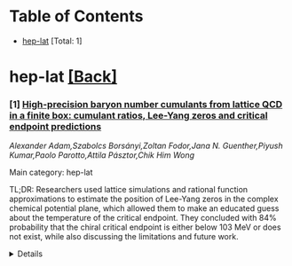 <div id=toc></div>

# Table of Contents

- [hep-lat](#hep-lat) [Total: 1]


<div id='hep-lat'></div>

# hep-lat [[Back]](#toc)

### [1] [High-precision baryon number cumulants from lattice QCD in a finite box: cumulant ratios, Lee-Yang zeros and critical endpoint predictions](https://arxiv.org/abs/2507.13254)
*Alexander Adam,Szabolcs Borsányi,Zoltan Fodor,Jana N. Guenther,Piyush Kumar,Paolo Parotto,Attila Pásztor,Chik Him Wong*

Main category: hep-lat

TL;DR: Researchers used lattice simulations and rational function approximations to estimate the position of Lee-Yang zeros in the complex chemical potential plane, which allowed them to make an educated guess about the temperature of the critical endpoint. They concluded with 84% probability that the chiral critical endpoint is either below 103 MeV or does not exist, while also discussing the limitations and future work.


<details>
  <summary>Details</summary>
Motivation: The motivation was to use high-statistics lattice simulations to better understand the QCD free energy and its properties, specifically aiming to locate the Lee-Yang zeros and estimate the critical endpoint temperature where a phase transition occurs.

Method: The method involved performing high-statistics lattice simulations using 4HEX improved staggered fermions, calculating Taylor expansion coefficients of the pressure, constructing rational function approximations for the free energy, and fitting the imaginary part of the Lee-Yang zeros to models based on 3D Ising critical point behavior.

Result: The results indicated that, with 84% probability, the chiral critical endpoint is either at a temperature below 103 MeV or it does not exist. The study also highlighted some inherent caveats of the method that remain even with very high statistics.

Conclusion: The conclusion was that while the method provided an estimation of the critical endpoint, there are significant systematic errors and methodological caveats that need to be addressed. Future high-statistics lattice analyses may help in reducing these uncertainties.

Abstract: We have performed high-statistics lattice simulations using 4HEX improved
staggered fermions on $16^3 \times 8$ lattices. We calculated the Taylor
expansion coefficients of the pressure with respect to the baryochemical
potential to the tenth order at zero, and fourth order at purely imaginary
chemical potentials. We used this data to construct rational function
approximations of the free energy. We use a rational ansatz that explicitly
satisfies the charge conjugation symmetry and the Roberge-Weiss periodicity,
which are exact properties of the QCD free energy. We use this ansatz to
estimate the position of Lee-Yang zeros in the complex chemical potential
plane. The temperature dependence of the imaginary part of the Lee-Yang zeros
is then fitted with ans\"atze motivated by the universal behavior of the free
energy near a 3D Ising critical point. In principle, this allows one to
estimate the temperature of the critical endpoint. We consider several sources
of systematic errors. On this single lattice spacing we find that with $84\%$
probability, the chiral critical endpoint is either below $103$~MeV temperature
or it does not exist. We also identify some caveats of the method, which do not
disappear even with the extremely high statistics of this present study. We
discuss to what extent these can be eliminated by future high statistics
lattice analyses.

</details>
